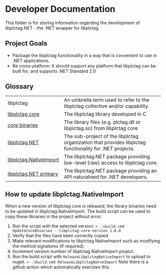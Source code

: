 # Developer Documentation

This folder is for storing information regarding the development of libplctag.NET - the .NET wrapper for libplctag.

## Project Goals

* Package the libplctag functionality in a way that is convenient to use in .NET applications.
* Be cross-platform: It should support any platform that libplctag can be built for, and supports .NET Standard 2.0


## Glossary

|  |  |
|--|--|
| libplctag | An umbrella term used to refer to the libplctag collective and/or capability. |
| [libplctag core](https://github.com/libplctag/libplctag) | The libplctag library developed in C |
| [core binaries](https://github.com/libplctag/libplctag) | The library files (e.g. plctag.dll or libplctag.so) from libplctag core |
| [libplctag.NET](https://github.com/libplctag/libplctag.NET) | The sub-project of the libplctag organization that provides libplctag functionality for .NET projects. |
| [libplctag.NativeImport](https://www.nuget.org/packages/libplctag.NativeImport/) | The libplctag.NET package providing low-level (raw) access to libplctag core. |
| [libplctag.NET primary](https://www.nuget.org/packages/libplctag/) | The libplctag.NET package providing an API naturalised for .NET developers. |




## How to update libplctag.NativeImport

When a new version of libplctag core is released, the library binaries need to be updated in libplctag.NativeImport.
The build script can be used to copy these libraries in the project without error.

1. Run the script with the selected version:
   `> .\build.cmd UpdateCoreBinaries --libplctag-core-version 2.6.0`
2. Verify that the files have been correctly copied.
3. Make relevant modifications to libplctag.NativeImport such as modifying the method signatures (if required).
4. Increment version number of libplctag.NativeImport project.
5. Run the build script with `ReleaseLibplctagNativeImport` to upload to nuget.
   `> .\build.cmd ReleaseLibplctagNatveImport`
   Note there is a github action which automatically executes this.
